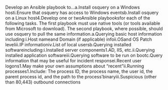 Develop an Ansible playbook to...a.Install osquery on a Windows hosti.Ensure that osquery has access to Windows eventsb.Install osquery on a Linux host4.Develop one or twoAnsible playbooksfor each of the following tasks. The first playbook must use native tools (or tools available from Microsoft to download). The second playbook, where possible, should use osquery to pull the same information.a.Querying basic host information including:i.Host nameand Domain (if applicable) infoii.OSand OS Patch leveliii.IP informationiv.List of local usersb.Querying installed softwareincluding:i.Installed server components1.AD, IIS, etc.ii.Querying installed application softwareiii.Querying software to be run on bootc.Query information that may be useful for incident responsei.Recent user logons1.May make your own assumptions about “recent”ii.Running processes1.Include: The process ID, the process name, the user id, the parent process id, and the path to the process’binaryiii.Suspicious (other than 80,443) outbound connections
